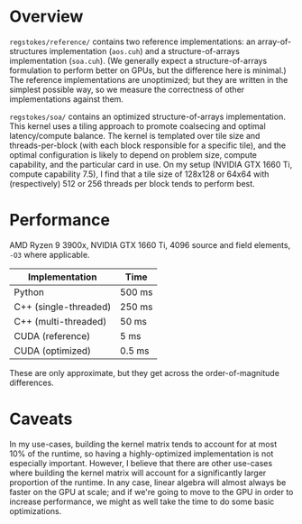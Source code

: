 # Overview

`regstokes/reference/` contains two reference implementations: an
array-of-structures implementation (`aos.cuh`) and a structure-of-arrays
implementation (`soa.cuh`). (We generally expect a structure-of-arrays
formulation to perform better on GPUs, but the difference here is minimal.)
The reference implementations are unoptimized; but they are written in the
simplest possible way, so we measure the correctness of other implementations
against them.

`regstokes/soa/` contains an optimized structure-of-arrays implementation. This
kernel uses a tiling approach to promote coalsecing and optimal latency/compute
balance. The kernel is templated over tile size and threads-per-block (with
each block responsible for a specific tile), and the optimal configuration is
likely to depend on problem size, compute capability, and the particular card
in use. On my setup (NVIDIA GTX 1660 Ti, compute capability 7.5), I find that a
tile size of 128x128 or 64x64 with (respectively) 512 or 256 threads per block
tends to perform best. 

# Performance

AMD Ryzen 9 3900x, NVIDIA GTX 1660 Ti, 4096 source and field elements, `-O3`
where applicable.

| Implementation        | Time   |
|-----------------------|--------|
| Python                | 500 ms |
| C++ (single-threaded) | 250 ms |
| C++ (multi-threaded)  | 50 ms  |
| CUDA (reference)      | 5 ms   |
| CUDA (optimized)      | 0.5 ms |

These are only approximate, but they get across the order-of-magnitude
differences.

# Caveats

In my use-cases, building the kernel matrix tends to account for at most 10% of
the runtime, so having a highly-optimized implementation is not especially
important. However, I believe that there are other use-cases where building the
kernel matrix will account for a significantly larger proportion of the
runtime. In any case, linear algebra will almost always be faster on the GPU at
scale; and if we're going to move to the GPU in order to increase performance,
we might as well take the time to do some basic optimizations.
